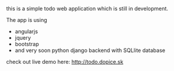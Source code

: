 this is a simple todo web application which is still in development.

The app is using
* angularjs
* jquery
* bootstrap
* and very soon python django backend with SQLlite database

check out live demo here:
http://todo.dopice.sk
